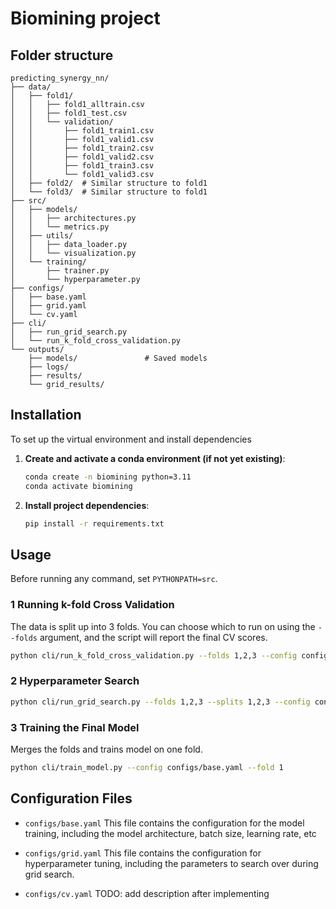 # Biomining project

## Folder structure

```
predicting_synergy_nn/
├── data/
│   ├── fold1/
│   │   ├── fold1_alltrain.csv
│   │   ├── fold1_test.csv
│   │   └── validation/
│   │       ├── fold1_train1.csv
│   │       ├── fold1_valid1.csv
│   │       ├── fold1_train2.csv
│   │       ├── fold1_valid2.csv
│   │       ├── fold1_train3.csv
│   │       └── fold1_valid3.csv
│   ├── fold2/  # Similar structure to fold1
│   └── fold3/  # Similar structure to fold1
├── src/
│   ├── models/
│   │   ├── architectures.py  
│   │   └── metrics.py   
│   ├── utils/
│   │   ├── data_loader.py   
│   │   └── visualization.py
│   └── training/
│       ├── trainer.py        
│       └── hyperparameter.py
├── configs/
│   ├── base.yaml      
│   ├── grid.yaml      
│   └── cv.yaml   
├── cli/
│   ├── run_grid_search.py       
│   └── run_k_fold_cross_validation.py    
└── outputs/                
    ├── models/               # Saved models
    ├── logs/                 
    ├── results/            
    └── grid_results/         
```

## Installation

To set up the virtual environment and install dependencies

1. **Create and activate a conda environment (if not yet existing)**:
   ```bash
   conda create -n biomining python=3.11
   conda activate biomining
   ```
2. **Install project dependencies**:
   ```bash
   pip install -r requirements.txt
   ```

## Usage
Before running any command, set `PYTHONPATH=src`.

### 1 Running k-fold Cross Validation
The data is split up into 3 folds. You can choose which to run on using the `--folds` argument, and the script will 
report the final CV scores.

```bash
python cli/run_k_fold_cross_validation.py --folds 1,2,3 --config configs/base.yaml
```

### 2 Hyperparameter Search

```bash
python cli/run_grid_search.py --folds 1,2,3 --splits 1,2,3 --config configs/grid.yaml
```

### 3 Training the Final Model
Merges the folds and trains model on one fold.
```bash
python cli/train_model.py --config configs/base.yaml --fold 1
```

## Configuration Files

* `configs/base.yaml`
This file contains the configuration for the model training, including the model architecture, batch size, learning rate, etc

* `configs/grid.yaml`
This file contains the configuration for hyperparameter tuning, including the parameters to search over during grid search.

*  `configs/cv.yaml`
TODO: add description after implementing


